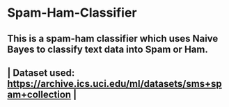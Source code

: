 # Spam-Ham-Classifier

This is a spam-ham classifier which uses Naive Bayes to classify text data into Spam or Ham.
 ---------------------------------------------------------------------------
| Dataset used: https://archive.ics.uci.edu/ml/datasets/sms+spam+collection |
 ---------------------------------------------------------------------------
